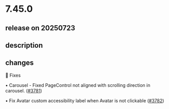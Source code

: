 # 7.45.0

## release on 20250723
## description
## changes
🔧 Fixes

• Carousel - Fixed PageControl not aligned with scrolling direction in carousel. (<a class="issue-link js-issue-link" data-error-text="Failed to load title" data-id="3228033087" data-permission-text="Title is private" data-url="https://github.com/wix/react-native-ui-lib/issues/3781" data-hovercard-type="pull_request" data-hovercard-url="/wix/react-native-ui-lib/pull/3781/hovercard" href="https://github.com/wix/react-native-ui-lib/pull/3781">#3781</a>)  

• Fix Avatar custom accessibility label when Avatar is not clickable (<a class="issue-link js-issue-link" data-error-text="Failed to load title" data-id="3239847192" data-permission-text="Title is private" data-url="https://github.com/wix/react-native-ui-lib/issues/3782" data-hovercard-type="pull_request" data-hovercard-url="/wix/react-native-ui-lib/pull/3782/hovercard" href="https://github.com/wix/react-native-ui-lib/pull/3782">#3782</a>)

